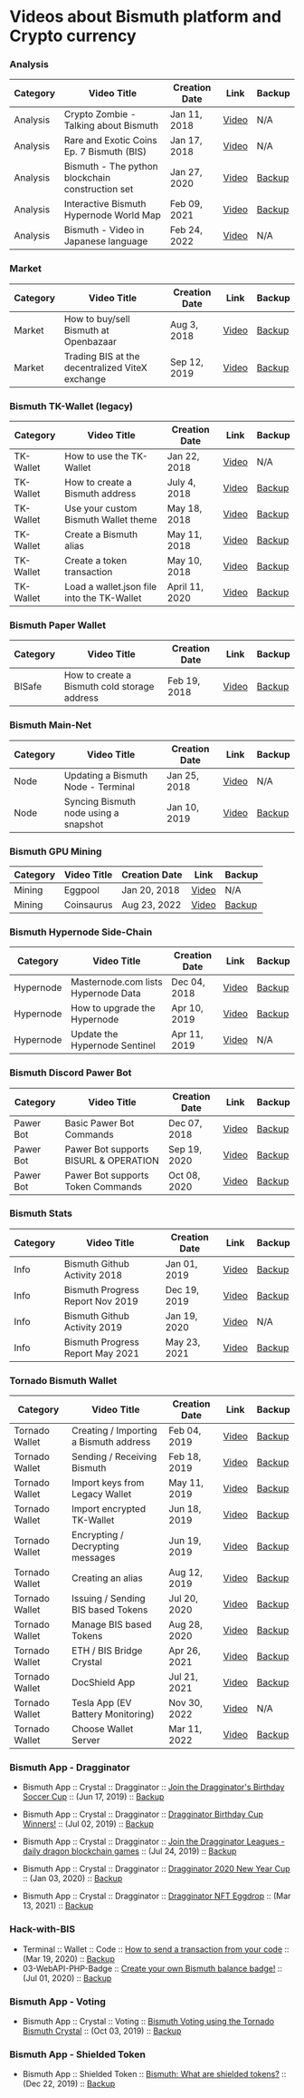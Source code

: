 # Videos about Bismuth platform and Crypto currency

### Analysis

| Category | Video Title | Creation Date |  Link | Backup |
|----------|-------------|---------------|--------------|--------|
| Analysis | Crypto Zombie - Talking about Bismuth | Jan 11, 2018 | [Video](https://youtu.be/2o8pO9s9DOY?t=1118) | N/A |
| Analysis | Rare and Exotic Coins Ep. 7 Bismuth (BIS) | Jan 17, 2018 | [Video](https://www.youtube.com/watch?v=YRGnuVaxU1Q) | N/A |
| Analysis | Bismuth - The python blockchain construction set | Jan 27, 2020 | [Video](https://youtu.be/y3r3WcT3P2Q) | [Backup](https://lbry.tv/@bitsignal:a/Bismuth:e) |
| Analysis | Interactive Bismuth Hypernode World Map | Feb 09, 2021 | [Video](https://youtu.be/wD8i4lr4J2c) | [Backup](https://lbry.tv/@bitsignal:a/bis-hypernode-world-map:5) |
| Analysis | Bismuth - Video in Japanese language | Feb 24, 2022 | [Video](https://youtu.be/bOZKVf8yoH8) | N/A |


### Market

| Category | Video Title | Creation Date |  Link | Backup |
|----------|-------------|---------------|--------------|--------|
| Market | How to buy/sell Bismuth at Openbazaar | Aug 3, 2018 | [Video](https://youtu.be/osVE05jrdXg) | [Backup](https://lbry.tv/@bitsignal:a/how-to-sell-cryptocurrency-using-the:f) |
| Market | Trading BIS at the decentralized ViteX exchange | Sep 12, 2019 | [Video](https://youtu.be/dBAFJBAHSWw) | [Backup](https://lbry.tv/@bitsignal:a/trading-bis-a-decentralized-crypto:8) |


### Bismuth TK-Wallet (legacy)

| Category | Video Title | Creation Date |  Link | Backup |
|----------|-------------|---------------|--------------|--------|
| TK-Wallet | How to use the TK-Wallet | Jan 22, 2018 | [Video](https://youtu.be/A3moeQ7PwLM) | N/A |
| TK-Wallet | How to create a Bismuth address | July 4, 2018 | [Video](https://youtu.be/-c1FnbnFyOs) | [Backup](https://lbry.tv/@bitsignal:a/how-to-create-a-bismuth-address:4) |
| TK-Wallet | Use your custom Bismuth Wallet theme | May 18, 2018 | [Video](https://youtu.be/EIkWo6GjCj4) | [Backup](https://lbry.tv/@bitsignal:a/bismuth-wallet-themes:7) |
| TK-Wallet | Create a Bismuth alias | May 11, 2018 | [Video](https://youtu.be/Jb8bcGG5N5k) | [Backup](https://lbry.tv/@bitsignal:a/creating-a-bismuth-alias:6) |
| TK-Wallet | Create a token transaction | May 10, 2018 | [Video](https://youtu.be/DSi0NJD4fQg) | [Backup](https://lbry.tv/@bitsignal:a/creating-a-bismuth-cryptocurrency-token:7) |
| TK-Wallet | Load a wallet.json file into the TK-Wallet | April 11, 2020 | [Video](https://youtu.be/DQLPhXin8TA) | [Backup](https://lbry.tv/@bitsignal:a/2020-04-11-Bismuth-tk-wallet2:4) |


### Bismuth Paper Wallet

| Category | Video Title | Creation Date |  Link | Backup |
|----------|-------------|---------------|--------------|--------|
| BISafe | How to create a Bismuth cold storage address | Feb 19, 2018 | [Video](https://youtu.be/HB4HREjKJJc) | [Backup](https://lbry.tv/@bitsignal:a/bismuth-cold-storage-wallet:7) |


### Bismuth Main-Net

| Category | Video Title | Creation Date |  Link | Backup |
|----------|-------------|---------------|--------------|--------|
| Node | Updating a Bismuth Node - Terminal | Jan 25, 2018 | [Video](https://youtu.be/wXsBXK5Yo2s) | N/A |
| Node | Syncing Bismuth node using a snapshot | Jan 10, 2019 | [Video](https://youtu.be/RQfBeZTgFZo) | [Backup](https://lbry.tv/@bitsignal:a/how-to-sync-your-bismuth-node-using-a:4) |


### Bismuth GPU Mining
  
| Category | Video Title | Creation Date |  Link | Backup |
|----------|-------------|---------------|--------------|--------|
| Mining | Eggpool | Jan 20, 2018 | [Video](https://youtu.be/iLzSRoSX6Xw) | N/A |
| Mining | Coinsaurus | Aug 23, 2022 | [Video](https://youtu.be/EqRENet5EOM) | [Backup](https://odysee.com/@bitsignal:a/gpu-mining-bismuth-python-blockchain:a) |


### Bismuth Hypernode Side-Chain

| Category | Video Title | Creation Date |  Link | Backup |
|----------|-------------|---------------|--------------|--------|
| Hypernode | Masternode.com lists Hypernode Data | Dec 04, 2018 | [Video](https://youtu.be/eVN7mXarrfI) |[Backup](https://lbry.tv/@bitsignal:a/bismuth-hypernode-listed-on-masternodec:e) |
| Hypernode | How to upgrade the Hypernode | Apr 10, 2019 | [Video](https://youtu.be/3hNaV3jWf_w) | [Backup](https://lbry.tv/@bitsignal:a/how-to-upgrade-a-bismuth-hypernode:1) |
| Hypernode | Update the Hypernode Sentinel | Apr 11, 2019 | [Video](https://youtu.be/J5CMRhWpiNE) | N/A |


### Bismuth Discord Pawer Bot

| Category | Video Title | Creation Date |  Link | Backup |
|----------|-------------|---------------|--------------|--------|
| Pawer Bot | Basic Pawer Bot Commands | Dec 07, 2018 | [Video](https://youtu.be/j2GT-LDS-x8) | [Backup](https://lbry.tv/@bitsignal:a/use-the-pawer-bismuth-bot-to-create-an:7) |
| Pawer Bot | Pawer Bot supports BISURL & OPERATION | Sep 19, 2020 | [Video](https://youtu.be/ICGtzxTFjDY) | [Backup](https://lbry.tv/@bitsignal:a/bismuth-pawer-bot:4) |
| Pawer Bot | Pawer Bot supports Token Commands | Oct 08, 2020 | [Video](https://youtu.be/BYZFjTskhJw) | [Backup](https://open.lbry.com/@bitsignal:a/Bismuth---Discord-Pawer-Bot-Token-commands-added:e?r=Cs8xYuMLLM6cpLkssEHZ4mSUX8Py3S4D) |


### Bismuth Stats

| Category | Video Title | Creation Date |  Link | Backup |
|----------|-------------|---------------|--------------|--------|
| Info | Bismuth Github Activity 2018 | Jan 01, 2019 | [Video](https://youtu.be/02VGbGV6Rks) | [Backup](https://lbry.tv/@bitsignal:a/bismuth-is-evolving:7) |
| Info | Bismuth Progress Report Nov 2019 | Dec 19, 2019 | [Video](https://youtu.be/ejbR_PXCo1g) | [Backup](https://lbry.tv/@bitsignal:a/crypto-bismuth-progress-report-2019-11:9) |
| Info | Bismuth Github Activity 2019 | Jan 19, 2020 | [Video](https://youtu.be/Qmxw6KGu8y8) | N/A |
| Info | Bismuth Progress Report May 2021 | May 23, 2021 | [Video](https://youtu.be/DbYCGUYlvrY) | [Backup](https://odysee.com/@Bismuth:f/BIS-Progress-Report-05-21:3) |


### Tornado Bismuth Wallet

| Category | Video Title | Creation Date |  Link | Backup |
|----------|-------------|---------------|--------------|--------|
| Tornado Wallet | Creating / Importing a Bismuth address | Feb 04, 2019 | [Video](https://youtu.be/EzrPu9xbDsU) | [Backup](https://lbry.tv/@bitsignal:a/how-to-create-a-public-address-using-the:b) |
| Tornado Wallet | Sending / Receiving Bismuth | Feb 18, 2019 | [Video](https://youtu.be/LtGSduoQADo) | [Backup](https://lbry.tv/@bitsignal:a/tornado-bismuth-wallet-sending-receiving:b) |
| Tornado Wallet | Import keys from Legacy Wallet | May 11, 2019 | [Video](https://youtu.be/zZgt-e1mluw) | [Backup](https://lbry.tv/@bitsignal:a/tornado-bismuth-wallet-import-from:b) |
| Tornado Wallet | Import encrypted TK-Wallet | Jun 18, 2019 | [Video](https://youtu.be/st2KP2qIpE4) | [Backup](https://lbry.tv/@bitsignal:a/import-encrypted-legacy-wallet-to:6) |
| Tornado Wallet | Encrypting / Decrypting messages | Jun 19, 2019 | [Video](https://youtu.be/jg9IiQisX-I) | [Backup](https://lbry.tv/@bitsignal:a/how-to-encrypt-decrypt-messages-between:3) |
| Tornado Wallet | Creating an alias | Aug 12, 2019 | [Video](https://youtu.be/91azxuiT3nA) | [Backup](https://lbry.tv/@bitsignal:a/create-a-bismuth-alias-using-the-tornado:8) |
| Tornado Wallet | Issuing / Sending BIS based Tokens | Jul 20, 2020 | [Video](https://youtu.be/mZfsWmK_m7I) | [Backup](https://lbry.tv/@bitsignal:a/Bismuth-Tokens:3) |
| Tornado Wallet | Manage BIS based Tokens | Aug 28, 2020 | [Video](https://youtu.be/ulgSleftzCE) | [Backup](https://lbry.tv/@bitsignal:a/Manage-your-Bismuth-based-Tokens-from-within-the-Tornado-Wallet:a) |
| Tornado Wallet | ETH / BIS Bridge Crystal | Apr 26, 2021 | [Video](https://youtu.be/6CdenJJ28N4) | [Backup](https://odysee.com/@bitsignal:a/eth-bis-bridge-crystal:9?r=4TA11csh7aPkphHACf11FweR3DBAgvsi) |
| Tornado Wallet | DocShield App | Jul 21, 2021 | [Video](https://youtu.be/AsHfUhrBch4) | [Backup](https://odysee.com/@Bismuth:f/Bismuth_DocShield:9) |
| Tornado Wallet | Tesla App (EV Battery Monitoring) | Nov 30, 2022 | [Video](https://youtu.be/WuF7_-dbcHg) | N/A |
| Tornado Wallet | Choose Wallet Server | Mar 11, 2022 | [Video](https://youtu.be/Zo1oLAw-9kk) | [Backup](https://odysee.com/@bitsignal:a/tornado-bismuth-wallet-manually-choose:7) |


### Bismuth App - Dragginator

* Bismuth App :: Crystal :: Dragginator :: [Join the Dragginator's Birthday Soccer Cup](https://youtu.be/Wsbm1wYeX_g) :: (Jun 17, 2019) :: [Backup](https://lbry.tv/@bitsignal:a/join-the-dragginator-s-birthday-soccer:b)  

* Bismuth App :: Crystal :: Dragginator :: [Dragginator Birthday Cup Winners!](https://youtu.be/X6flrvfnscg) :: (Jul 02, 2019) :: [Backup](https://lbry.tv/@bitsignal:a/dragginator-birthday-cup-winners:3)  

* Bismuth App :: Crystal :: Dragginator :: [Join the Dragginator Leagues - daily dragon blockchain games](https://youtu.be/WGS4NB9jENg) :: (Jul 24, 2019) :: [Backup](https://lbry.tv/@bitsignal:a/join-the-dragginator-leagues-daily:4)  

* Bismuth App :: Crystal :: Dragginator :: [Dragginator 2020 New Year Cup](https://youtu.be/wP1tV2jIHSo) :: (Jan 03, 2020) :: [Backup](https://lbry.tv/@bitsignal:a/dragginator-2020-new-year-cup:4)  

* Bismuth App :: Crystal :: Dragginator :: [Dragginator NFT Eggdrop](https://youtu.be/tNB90bMfjGw) :: (Mar 13, 2021) :: [Backup](https://open.lbry.com/@bitsignal:a/nft:a?r=7fkzC4ku6tVYZ3b5MWZSXPciu8EX3aCy)  


### Hack-with-BIS

* Terminal :: Wallet :: Code :: [How to send a transaction from your code](https://www.youtube.com/watch?v=Ls2bFK71VaI) :: (Mar 19, 2020) :: [Backup](https://lbry.tv/@bitsignal:a/bismuth-send-tx-from-code:c)  
* 03-WebAPI-PHP-Badge :: [Create your own Bismuth balance badge!](https://www.youtube.com/watch?v=jYP12BOaTzI) :: (Jul 01, 2020) :: [Backup](https://lbry.tv/@bitsignal:a/bismuth-badge-2020-07-01-15.25.36:e)

### Bismuth App - Voting 

* Bismuth App :: Crystal :: Voting ::  [Bismuth Voting using the Tornado Bismuth Crystal](https://youtu.be/aiy4fTuDXy8) :: (Oct 03, 2019) :: [Backup](https://lbry.tv/@bitsignal:a/bismuth-voting-using-the-tornado-bismuth:e)  

### Bismuth App - Shielded Token 

* Bismuth App :: Shielded Token :: [Bismuth: What are shielded tokens?](https://youtu.be/SHNQHmZZKdo) :: (Dec 22, 2019) :: [Backup](https://lbry.tv/@bitsignal:a/bismuth-what-are-shielded-tokens:7)  